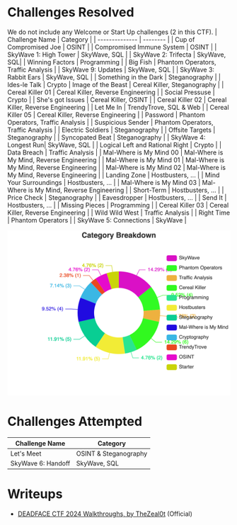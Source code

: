 # Challenges Resolved
We do not include any Welcome or Start Up challenges (2 in this CTF).
| Challenge Name | Category |
| -------------- | -------- |
| Cup of Compromised Joe | OSINT |
| Compromised Immune System | OSINT |
| SkyWave 1: High Tower | SkyWave, SQL |
| SkyWave 2: Trifecta | SkyWave, SQL|
| Winning Factors | Programming |
| Big Fish | Phantom Operators, Traffic Analysis |
| SkyWave 9: Updates | SkyWave, SQL |
| SkyWave 3: Rabbit Ears | SkyWave, SQL |
| Something in the Dark | Steganography |
| Ides-le Talk | Crypto
| Image of the Beast | Cereal Killer, Steganography |
| Cereal Killer 01 | Cereal Killer, Reverse Engineering |
| Social Pressuse | Crypto |
| She's got Issues | Cereal Killer, OSINT |
| Cereal Killer 02 | Cereal Killer, Reverse Engineering |
| Let Me In | TrendyTrove, SQL & Web |
| Cereal Killer 05 | Cereal Killer, Reverse Engineering |
| Password | Phantom Operators, Traffic Analysis |
| Suspicious Sender | Phantom Operators, Traffic Analysis |
| Electric Soldiers | Steganography |
| Offsite Targets | Steganography |
| Syncopated Beat | Steganography |
| SkyWave 4: Longest Run| SkyWave, SQL |
| Logical Left and Rational Right | Crypto |
| Data Breach | Traffic Analysis |
| Mal-Where is My Mind 00 | Mal-Where is My Mind, Reverse Engineering |
| Mal-Where is My Mind 01 | Mal-Where is My Mind, Reverse Engineering |
| Mal-Where is My Mind 02 | Mal-Where is My Mind, Reverse Engineering |
| Landing Zone | Hostbusters, ... |
| Mind Your Surroundings | Hostbusters, ... |
| Mal-Where is My Mind 03 | Mal-Where is My Mind, Reverse Engineering |
| Short-Term | Hostbusters, ... |
| Price Check | Steganography |
| Eavesdropper | Hostbusters, ... |
| Send It | Hostbusters, ... |
| Missing Pieces | Programming |
| Cereal Killer 03 | Cereal Killer, Reverse Engineering |
| Wild Wild West | Traffic Analysis |
| Right Time | Phantom Operators |
| SkyWave 5: Connections | SkyWave |

![alt](Deadface_Category_Breakdown.png)

# Challenges Attempted
| Challenge Name | Category |
| -------------- | -------- |
| Let's Meet | OSINT & Steganography |
| SkyWave 6: Handoff | SkyWave, SQL |

# Writeups
- [DEADFACE CTF 2024 Walkthroughs, by TheZeal0t](https://www.youtube.com/watch?v=YXRf9HqrYg4) (Official)

